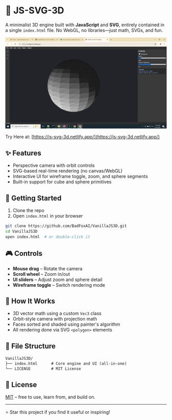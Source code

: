 # 🧊 JS-SVG-3D

A minimalist 3D engine built with **JavaScript** and **SVG**, entirely contained in a single `index.html` file. No WebGL, no libraries—just math, SVGs, and fun.

![screenshot](https://raw.githubusercontent.com/BadFoxAI/js-svg-3d/main/screenshot.png)

Try Here at: [https://js-svg-3d.netlify.app/](https://js-svg-3d.netlify.app/)

## ✨ Features

- Perspective camera with orbit controls
- SVG-based real-time rendering (no canvas/WebGL)
- Interactive UI for wireframe toggle, zoom, and sphere segments
- Built-in support for cube and sphere primitives

## 🚀 Getting Started

1. Clone the repo  
2. Open `index.html` in your browser

```bash
git clone https://github.com/BadFoxAI/VanillaJS3D.git
cd VanillaJS3D
open index.html  # or double-click it
```

## 🎮 Controls

- **Mouse drag** – Rotate the camera
- **Scroll wheel** – Zoom in/out
- **UI sliders** – Adjust zoom and sphere detail
- **Wireframe toggle** – Switch rendering mode

## 🧠 How It Works

- 3D vector math using a custom `Vec3` class
- Orbit-style camera with projection math
- Faces sorted and shaded using painter's algorithm
- All rendering done via SVG `<polygon>` elements

## 📁 File Structure

```
VanillaJS3D/
├── index.html      # Core engine and UI (all-in-one)
└── LICENSE         # MIT License
```

## 📃 License

[MIT](https://github.com/BadFoxAI/VanillaJS3D/blob/main/LICENSE) – free to use, learn from, and build on.

---

⭐ Star this project if you find it useful or inspiring!
